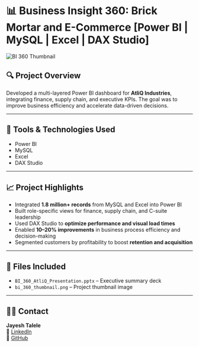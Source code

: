 # 📊 Business Insight 360: Brick Mortar and E-Commerce [Power BI | MySQL | Excel | DAX Studio]

![BI 360 Thumbnail](bi_360_thumbnail.png)

## 🔍 Project Overview

Developed a multi-layered Power BI dashboard for **AtliQ Industries**, integrating finance, supply chain, and executive KPIs. The goal was to improve business efficiency and accelerate data-driven decisions.

---

## 🚀 Tools & Technologies Used
- Power BI
- MySQL
- Excel
- DAX Studio

---

## 📈 Project Highlights
- Integrated **1.8 million+ records** from MySQL and Excel into Power BI
- Built role-specific views for finance, supply chain, and C-suite leadership
- Used DAX Studio to **optimize performance and visual load times**
- Enabled **10–20% improvements** in business process efficiency and decision-making
- Segmented customers by profitability to boost **retention and acquisition**

---

## 📎 Files Included
- `BI_360_AtliQ_Presentation.pptx` – Executive summary deck
- `bi_360_thumbnail.png` – Project thumbnail image

---

## 👨‍💼 Contact
**Jayesh Talele**  
🔗 [LinkedIn](https://www.linkedin.com/in/jayesh-talele-8430b7209/)  
🔗 [GitHub](https://github.com/Jayesh7558)
